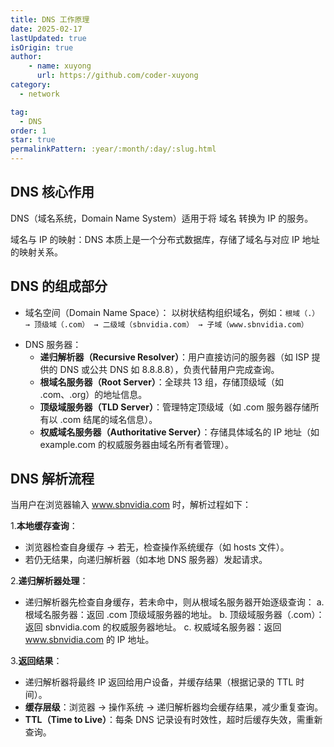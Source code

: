 ```yaml
---
title: DNS 工作原理
date: 2025-02-17
lastUpdated: true
isOrigin: true
author: 
    - name: xuyong
      url: https://github.com/coder-xuyong
category:
  - network

tag:
  - DNS
order: 1
star: true
permalinkPattern: :year/:month/:day/:slug.html
---
```


## DNS 核心作用
DNS（域名系统，Domain Name System）适用于将 域名 转换为 IP 的服务。

域名与 IP 的映射：DNS 本质上是一个分布式数据库，存储了域名与对应 IP 地址的映射关系。

## DNS 的组成部分

- 域名空间（Domain Name Space）： 以树状结构组织域名，例如：`根域（.） → 顶级域（.com） → 二级域（sbnvidia.com） → 子域（www.sbnvidia.com）`
+ DNS 服务器：
    - **递归解析器（Recursive Resolver）**：用户直接访问的服务器（如 ISP 提供的 DNS 或公共 DNS 如 8.8.8.8），负责代替用户完成查询。
    - **根域名服务器（Root Server）**：全球共 13 组，存储顶级域（如 .com、.org）的地址信息。
    - **顶级域服务器（TLD Server）**：管理特定顶级域（如 .com 服务器存储所有以 .com 结尾的域名信息）。
    - **权威域名服务器（Authoritative Server）**：存储具体域名的 IP 地址（如 example.com 的权威服务器由域名所有者管理）。


## DNS 解析流程
当用户在浏览器输入 www.sbnvidia.com 时，解析过程如下：

1.**本地缓存查询**：
+ 浏览器检查自身缓存 → 若无，检查操作系统缓存（如 hosts 文件）。
+ 若仍无结果，向递归解析器（如本地 DNS 服务器）发起请求。

2.**递归解析器处理**：
+ 递归解析器先检查自身缓存，若未命中，则从根域名服务器开始逐级查询： a. 根域名服务器：返回 .com 顶级域服务器的地址。 b. 顶级域服务器（.com）：返回 sbnvidia.com 的权威服务器地址。 c. 权威域名服务器：返回 www.sbnvidia.com 的 IP 地址。

3.**返回结果**：
+ 递归解析器将最终 IP 返回给用户设备，并缓存结果（根据记录的 TTL 时间）。
+ **缓存层级**：浏览器 → 操作系统 → 递归解析器均会缓存结果，减少重复查询。
+ **TTL（Time to Live）**：每条 DNS 记录设有时效性，超时后缓存失效，需重新查询。
